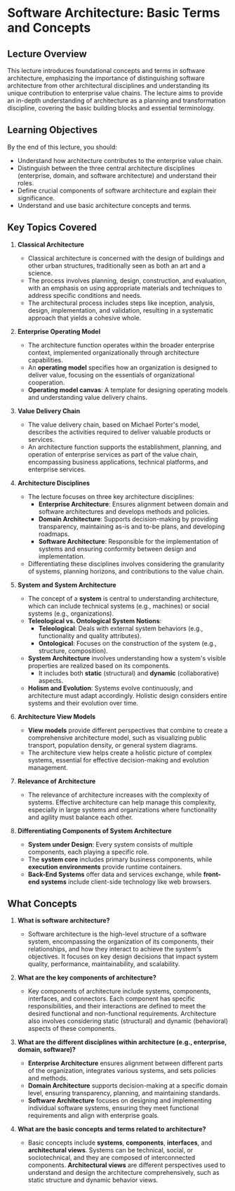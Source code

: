 # Software Architecture: Basic Terms and Concepts

## Lecture Overview
This lecture introduces foundational concepts and terms in software architecture, emphasizing the importance of distinguishing software architecture from other architectural disciplines and understanding its unique contribution to enterprise value chains. The lecture aims to provide an in-depth understanding of architecture as a planning and transformation discipline, covering the basic building blocks and essential terminology.

## Learning Objectives
By the end of this lecture, you should:
- Understand how architecture contributes to the enterprise value chain.
- Distinguish between the three central architecture disciplines (enterprise, domain, and software architecture) and understand their roles.
- Define crucial components of software architecture and explain their significance.
- Understand and use basic architecture concepts and terms.

## Key Topics Covered
1. **Classical Architecture**
   - Classical architecture is concerned with the design of buildings and other urban structures, traditionally seen as both an art and a science.
   - The process involves planning, design, construction, and evaluation, with an emphasis on using appropriate materials and techniques to address specific conditions and needs.
   - The architectural process includes steps like inception, analysis, design, implementation, and validation, resulting in a systematic approach that yields a cohesive whole.

2. **Enterprise Operating Model**
   - The architecture function operates within the broader enterprise context, implemented organizationally through architecture capabilities.
   - An **operating model** specifies how an organization is designed to deliver value, focusing on the essentials of organizational cooperation.
   - **Operating model canvas**: A template for designing operating models and understanding value delivery chains.

3. **Value Delivery Chain**
   - The value delivery chain, based on Michael Porter's model, describes the activities required to deliver valuable products or services.
   - An architecture function supports the establishment, planning, and operation of enterprise services as part of the value chain, encompassing business applications, technical platforms, and enterprise services.

4. **Architecture Disciplines**
   - The lecture focuses on three key architecture disciplines:
     - **Enterprise Architecture**: Ensures alignment between domain and software architectures and develops methods and policies.
     - **Domain Architecture**: Supports decision-making by providing transparency, maintaining as-is and to-be plans, and developing roadmaps.
     - **Software Architecture**: Responsible for the implementation of systems and ensuring conformity between design and implementation.
   - Differentiating these disciplines involves considering the granularity of systems, planning horizons, and contributions to the value chain.

5. **System and System Architecture**
   - The concept of a **system** is central to understanding architecture, which can include technical systems (e.g., machines) or social systems (e.g., organizations).
   - **Teleological vs. Ontological System Notions**:
     - **Teleological**: Deals with external system behaviors (e.g., functionality and quality attributes).
     - **Ontological**: Focuses on the construction of the system (e.g., structure, composition).
   - **System Architecture** involves understanding how a system's visible properties are realized based on its components.
     - It includes both **static** (structural) and **dynamic** (collaborative) aspects.
   - **Holism and Evolution**: Systems evolve continuously, and architecture must adapt accordingly. Holistic design considers entire systems and their evolution over time.

6. **Architecture View Models**
   - **View models** provide different perspectives that combine to create a comprehensive architecture model, such as visualizing public transport, population density, or general system diagrams.
   - The architecture view helps create a holistic picture of complex systems, essential for effective decision-making and evolution management.

7. **Relevance of Architecture**
   - The relevance of architecture increases with the complexity of systems. Effective architecture can help manage this complexity, especially in large systems and organizations where functionality and agility must balance each other.

8. **Differentiating Components of System Architecture**
   - **System under Design**: Every system consists of multiple components, each playing a specific role.
   - The **system core** includes primary business components, while **execution environments** provide runtime containers.
   - **Back-End Systems** offer data and services exchange, while **front-end systems** include client-side technology like web browsers.

## What Concepts
1. **What is software architecture?**
   - Software architecture is the high-level structure of a software system, encompassing the organization of its components, their relationships, and how they interact to achieve the system's objectives. It focuses on key design decisions that impact system quality, performance, maintainability, and scalability.

2. **What are the key components of architecture?**
   - Key components of architecture include systems, components, interfaces, and connectors. Each component has specific responsibilities, and their interactions are defined to meet the desired functional and non-functional requirements. Architecture also involves considering static (structural) and dynamic (behavioral) aspects of these components.

3. **What are the different disciplines within architecture (e.g., enterprise, domain, software)?**
   - **Enterprise Architecture** ensures alignment between different parts of the organization, integrates various systems, and sets policies and methods.
   - **Domain Architecture** supports decision-making at a specific domain level, ensuring transparency, planning, and maintaining standards.
   - **Software Architecture** focuses on designing and implementing individual software systems, ensuring they meet functional requirements and align with enterprise goals.

4. **What are the basic concepts and terms related to architecture?**
   - Basic concepts include **systems**, **components**, **interfaces**, and **architectural views**. Systems can be technical, social, or sociotechnical, and they are composed of interconnected components. **Architectural views** are different perspectives used to understand and design the architecture comprehensively, such as static structure and dynamic behavior views.

